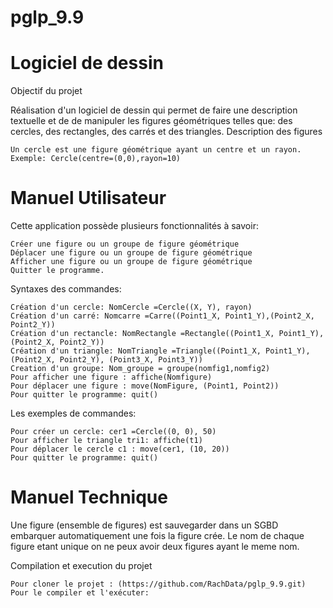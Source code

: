 # pglp_9.9
# Logiciel de dessin
Objectif du projet

Réalisation d'un logiciel de dessin qui permet de faire une description textuelle et de de manipuler les figures géométriques telles que: des cercles, des rectangles, des carrés et des triangles.
Description des figures

    Un cercle est une figure géométrique ayant un centre et un rayon. Exemple: Cercle(centre=(0,0),rayon=10)

# Manuel Utilisateur

Cette application possède plusieurs fonctionnalités à savoir:

    Créer une figure ou un groupe de figure géométrique
    Déplacer une figure ou un groupe de figure géométrique
    Afficher une figure ou un groupe de figure géométrique
    Quitter le programme.

Syntaxes des commandes:

    Création d'un cercle: NomCercle =Cercle((X, Y), rayon)
    Création d'un carré: Nomcarre =Carre((Point1_X, Point1_Y),(Point2_X, Point2_Y))
    Création d'un rectancle: NomRectangle =Rectangle((Point1_X, Point1_Y), (Point2_X, Point2_Y))
    Création d'un triangle: NomTriangle =Triangle((Point1_X, Point1_Y), (Point2_X, Point2_Y), (Point3_X, Point3_Y))
    Creation d'un groupe: Nom_groupe = groupe(nomfig1,nomfig2)
    Pour afficher une figure : affiche(Nomfigure)
    Pour déplacer une figure : move(NomFigure, (Point1, Point2))
    Pour quitter le programme: quit()

Les exemples de commandes:

    Pour créer un cercle: cer1 =Cercle((0, 0), 50)
    Pour afficher le triangle tri1: affiche(t1)
    Pour déplacer le cercle c1 : move(cer1, (10, 20))
    Pour quitter le programme: quit()
    
# Manuel Technique

Une figure (ensemble de figures) est sauvegarder dans un SGBD embarquer automatiquement une fois la figure crée. Le nom de 
chaque figure etant unique on ne peux avoir deux figures ayant le meme nom.

Compilation et execution du projet

    Pour cloner le projet : (https://github.com/RachData/pglp_9.9.git)
    Pour le compiler et l'exécuter:
